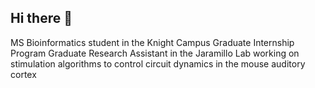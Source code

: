 ## Hi there 👋

MS Bioinformatics student in the Knight Campus Graduate Internship Program
Graduate Research Assistant in the Jaramillo Lab working on stimulation algorithms to control circuit dynamics in the mouse auditory cortex


<!--
**ramzymulla/ramzymulla** is a ✨ _special_ ✨ repository because its `README.md` (this file) appears on your GitHub profile.

Here are some ideas to get you started:

- 🔭 I’m currently working on ...
- 🌱 I’m currently learning ...
- 👯 I’m looking to collaborate on ...
- 🤔 I’m looking for help with ...
- 💬 Ask me about ...
- 📫 How to reach me: ...
- 😄 Pronouns: ...
- ⚡ Fun fact: ...
-->
